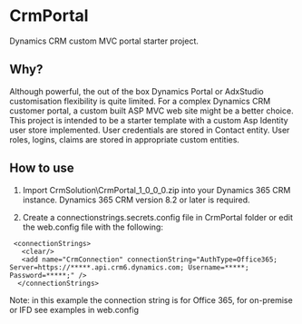 # CrmPortal
Dynamics CRM custom MVC portal starter project.

## Why?
Although powerful, the out of the box Dynamics Portal or AdxStudio customisation flexibility is quite limited.
For a complex Dynamics CRM customer portal, a custom built ASP MVC web site might be a better choice. 
This project is intended to be a starter template with a custom Asp Identity user store implemented.
User credentials are stored in Contact entity.
User roles, logins, claims are stored in appropriate custom entities.

## How to use
1. Import CrmSolution\CrmPortal_1_0_0_0.zip into your Dynamics 365 CRM instance. 
Dynamics 365 CRM version 8.2 or later is required.

2. Create a connectionstrings.secrets.config file in CrmPortal folder or edit the web.config file with the following:
 ```<language>
  <connectionStrings>
    <clear/>
    <add name="CrmConnection" connectionString="AuthType=Office365; Server=https://*****.api.crm6.dynamics.com; Username=*****; Password=*****;" />
   </connectionStrings>
```
Note: in this example the connection string is for Office 365, for on-premise or IFD see examples in web.config 